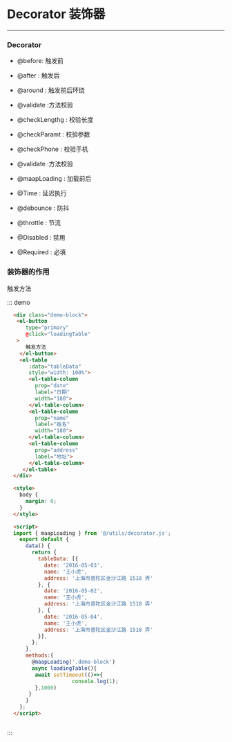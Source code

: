 # Decorator 装饰器
----
### Decorator

- @before: 触发前

- @after : 触发后

- @around : 触发前后环绕

- @validate :方法校验

- @checkLengthg : 校验长度

- @checkParamt : 校验参数

- @checkPhone  : 校验手机

- @validate :方法校验

- @maapLoading : 加载前后

- @Time : 延迟执行

- @debounce  : 防抖

- @throttle  : 节流

- @Disabled  : 禁用

- @Required  : 必填



### 装饰器的作用
<div class="demo-block">
 <el-button
    type="primary"
    @click="loadingTable"
 >
    触发方法
  </el-button>
  <el-table
     v-loading="loading"
     :data="tableData"
     style="width: 100%">
     <el-table-column
       prop="date"
       label="日期"
       width="180">
     </el-table-column>
     <el-table-column
       prop="name"
       label="姓名"
       width="180">
     </el-table-column>
     <el-table-column
       prop="address"
       label="地址">
     </el-table-column>
   </el-table>
</div>

<style>
  body {
    margin: 0;
  }
</style>

<script>
  export default {
    data() {
      return {
        tableData: [{
          date: '2016-05-03',
          name: '王小虎',
          address: '上海市普陀区金沙江路 1518 弄'
        }, {
          date: '2016-05-02',
          name: '王小虎',
          address: '上海市普陀区金沙江路 1518 弄'
        }, {
          date: '2016-05-04',
          name: '王小虎',
          address: '上海市普陀区金沙江路 1518 弄'
        }],
        loading: false
      };
    },
    methods:{
    async loadingTable(){
      this.loading=!this.loading
     setTimeout(()=>{
          this.loading=!this.loading

     },1000)

     }
    }
  };
</script>

::: demo
```html
  <div class="demo-block">
   <el-button
      type="primary"
      @click="loadingTable"
   >
      触发方法
    </el-button>
    <el-table
       :data="tableData"
       style="width: 100%">
       <el-table-column
         prop="date"
         label="日期"
         width="180">
       </el-table-column>
       <el-table-column
         prop="name"
         label="姓名"
         width="180">
       </el-table-column>
       <el-table-column
         prop="address"
         label="地址">
       </el-table-column>
     </el-table>
  </div>

  <style>
    body {
      margin: 0;
    }
  </style>

  <script>
  import { maapLoading } from '@/utils/decorator.js';
    export default {
      data() {
        return {
          tableData: [{
            date: '2016-05-03',
            name: '王小虎',
            address: '上海市普陀区金沙江路 1518 弄'
          }, {
            date: '2016-05-02',
            name: '王小虎',
            address: '上海市普陀区金沙江路 1518 弄'
          }, {
            date: '2016-05-04',
            name: '王小虎',
            address: '上海市普陀区金沙江路 1518 弄'
          }],
        };
      },
      methods:{
        @maapLoading('.demo-block')
        async loadingTable(){
         await setTimeout(()=>{
                     console.log(1);
         },1000)
       }
      }
    };
  </script>



```
:::

